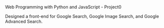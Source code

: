 Web Programming with Python and JavaScript - Project0

Designed a front-end for Google Search, Google Image Search, and Google Advanced Search.
